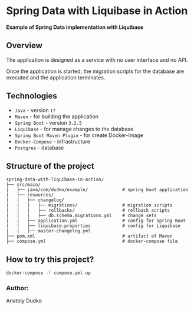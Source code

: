 # Spring Data with Liquibase in Action

**Example of Spring Data implementation with Liquibase**

## Overview

The application is designed as a service with no user interface and no API.

Once the application is started, the migration scripts for the database are executed and the application terminates.

## Technologies

- `Java` - version `17`
- `Maven` - for building the application
- `Spring Boot` - version `3.2.5`
- `Liquibase` - for manage changes to the database
- `Spring Boot Maven Plugin` - for create Docker-Image
- `Docker-Compose` - infrastructure
- `Postgres` - database

## Structure of the project

```
spring-data-with-liquibase-in-action/
├── src/main/
|   ├── java/com/dudko/example/             # spring boot application
|   ├── resources/
|   |   ├── changelog/
|   |   |   ├── migrations/                 # migration scripts
|   |   |   ├── rollbacks/                  # rollback scripts
|   |   |   ├── db.schema.migrations.yml    # change sets
|   |   ├── application.yml                 # config for Spring Boot
|   |   ├── liquibase.properties            # config for Liquibase
|   |   ├── master-changelog.yml
├── pom.xml                                 # artifact of Maven
├── compose.yml                             # docker-compose file
```

## How to try this project?

```sh
docker-compose -f compose.yml up
```

### Author:

Anatoly Dudko

